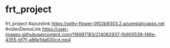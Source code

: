 # frt_project
frt_project
#azurelink https://witty-flower-0f02b9303.2.azurestaticapps.net
#videoDemoLink https://user-images.githubusercontent.com/116997183/214062937-fb900539-f46e-4355-bf7f-a86e1da630cd.mp4
